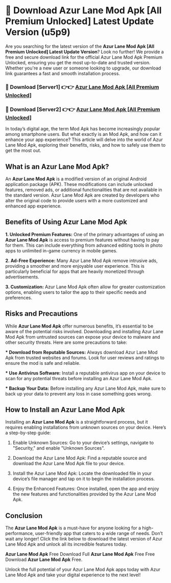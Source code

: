 # 🤖 Download Azur Lane Mod Apk [All Premium Unlocked] Latest Update Version (u5p9)

Are you searching for the latest version of the <strong>Azur Lane Mod Apk [All Premium Unlocked] Latest Update Version</strong>? Look no further! We provide a free and secure download link for the official Azur Lane Mod Apk Premium Unlocked, ensuring you get the most up-to-date and trusted version. Whether you're a new user or someone looking to upgrade, our download link guarantees a fast and smooth installation process.


<h3>📌 Download [Server1] 👉👉 <a href="https://hapymods.com?title=Azur+Lane+Mod+Apk&ref=3B1">Azur Lane Mod Apk [All Premium Unlocked]</a></h3>

<h3>📌 Download [Server2] 👉👉 <a href="https://hapymods.com?title=Azur+Lane+Mod+Apk&ref=3B1">Azur Lane Mod Apk [All Premium Unlocked]</a></h3>


In today’s digital age, the term Mod Apk has become increasingly popular among smartphone users. But what exactly is an Mod Apk, and how can it enhance your app experience? This article will delve into the world of Azur Lane Mod Apk, exploring their benefits, risks, and how to safely use them to get the most out.


<h2>What is an Azur Lane Mod Apk?</h2>

An <strong>Azur Lane Mod Apk</strong> is a modified version of an original Android application package (APK). These modifications can include unlocked features, removed ads, or additional functionalities that are not available in the standard version. Azur Lane Mod Apk are created by developers who alter the original code to provide users with a more customized and enhanced app experience.


<h2>Benefits of Using Azur Lane Mod Apk</h2>

<strong> 1. Unlocked Premium Features:</strong> One of the primary advantages of using an <strong>Azur Lane Mod Apk</strong> is access to premium features without having to pay for them. This can include everything from advanced editing tools in photo apps to unlimited in-game currency in mobile games.

<strong> 2. Ad-Free Experience:</strong> Many Azur Lane Mod Apk remove intrusive ads, providing a smoother and more enjoyable user experience. This is particularly beneficial for apps that are heavily monetized through advertisements.

<strong> 3. Customization:</strong> Azur Lane Mod Apk often allow for greater customization options, enabling users to tailor the app to their specific needs and preferences.


<h2>Risks and Precautions</h2>

While <strong>Azur Lane Mod Apk</strong> offer numerous benefits, it’s essential to be aware of the potential risks involved. Downloading and installing Azur Lane Mod Apk from untrusted sources can expose your device to malware and other security threats. Here are some precautions to take:

<strong> * Download from Reputable Sources:</strong> Always download Azur Lane Mod Apk from trusted websites and forums. Look for user reviews and ratings to ensure the mod is safe and reliable.

<strong> * Use Antivirus Software:</strong> Install a reputable antivirus app on your device to scan for any potential threats before installing an Azur Lane Mod Apk.

<strong> * Backup Your Data:</strong> Before installing any Azur Lane Mod Apk, make sure to back up your data to prevent any loss in case something goes wrong.


<h2>How to Install an Azur Lane Mod Apk</h2>

Installing an <strong>Azur Lane Mod Apk</strong> is a straightforward process, but it requires enabling installations from unknown sources on your device. Here’s a step-by-step guide:

 1. Enable Unknown Sources: Go to your device’s settings, navigate to "Security," and enable "Unknown Sources".

 2. Download the Azur Lane Mod Apk: Find a reputable source and download the Azur Lane Mod Apk file to your device.

 3. Install the Azur Lane Mod Apk: Locate the downloaded file in your device’s file manager and tap on it to begin the installation process.

 4. Enjoy the Enhanced Features: Once installed, open the app and enjoy the new features and functionalities provided by the Azur Lane Mod Apk.


<h2><strong>Conclusion</strong></h2>

The <strong>Azur Lane Mod Apk</strong> is a must-have for anyone looking for a high-performance, user-friendly app that caters to a wide range of needs. Don’t wait any longer! Click the link below to download the latest version of Azur Lane Mod Apk and unlock all its incredible features today.

<strong>Azur Lane Mod Apk</strong> Free Download Full <strong>Azur Lane Mod Apk</strong> Free Free Download <strong>Azur Lane Mod Apk</strong> Free.

Unlock the full potential of your Azur Lane Mod Apk apps today with Azur Lane Mod Apk and take your digital experience to the next level!